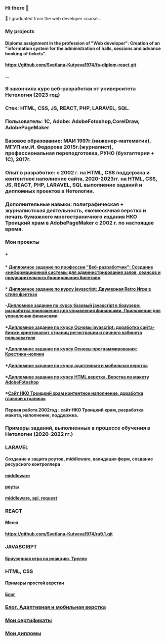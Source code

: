 ### Hi there 👋
🌱 I graduated from the web developer course...

<!--
**Svetlana-Kutyeva1974/Svetlana-Kutyeva1974** is a ✨ _special_ ✨ repository because its `README.md` (this file) appears on your GitHub profile.

Here are some ideas to get you started:

- 🔭 I’m currently working on ...
- 🌱 I’m currently learning ...
- 👯 I’m looking to collaborate on ...
- 🤔 I’m looking for help with ...
- 💬 Ask me about ...
- 📫 How to reach me: ...
- 😄 Pronouns: ...
- ⚡ Fun fact: ...
-->
### My projects
#### Diploma assignment in the profession of "Web developer": Creation of an "information system for the administration of halls, sessions and advance booking of tickets".
#### https://github.com/Svetlana-Kutyeva1974/fs-diplom-react.git

__

### **Я закончила курс веб-разработки от  университета Нетология (2023 год)**
### **Стек:** HTML, CSS, JS, REACT, PHP, LARAVEL, SQL.
### **Пользователь:** 1С, Adobe: AdobeFotoshop,CorelDraw, AdobePageMaker
### **Базовое образование:** МАИ 1997г.(инженер-математик), МГУП им.И. Федорова 2015г.(журналист), профессиональная переподготовка, РУНО (бухгалтерия + 1С), 2017г.
### **Опыт в разработке:** с 2002 г. на HTML, CSS поддержка и контентное наполнение сайта, 2020-2023гг. на HTML, CSS, JS, REACT, PHP, LARAVEL, SQL выполнение заданий и дипломных проектов в Нетологии. 
### Дополнительные навыки: полиграфическая + журналистская деятельность, ежемесячная верстка и печать бумажного многостраничного издания НКО Троицкий храм в AdobePageMaker с 2002 г. по настоящее время.

### Мои проекты
### * 
#### * [Дипломное задание по профессии "Веб-разработчик": Создание «информационной системы для администрирования залов, сеансов и предварительного бронирования билетов»](https://github.com/Svetlana-Kutyeva1974/fs-diplom-react.git)

#### * [Дипломное задание по курсу javascript: Двумерная Retro Игра  в стиле фэнтези](https://github.com/Svetlana-Kutyeva1974/0-js-diplom.git)

#### -[Дипломное задание по курсу базовый javascript в браузере: разработка приложения для управления финансами. Приложение для управления финансами](https://github.com/Svetlana-Kutyeva1974/bhj-diploma.git)

#### *[Дипломное задание по курсу Основы javascript: доработка сайта-биржи криптовалют,страниц регистрации и личного кабинета пользователя](https://github.com/Svetlana-Kutyeva1974/bjs-diplom.git)

#### *[Дипломное задание по курсу Основы программирования: Крестики-нолики](https://replit.com/@kutyovas/Diplom-na-provierku-1var)

#### *[Дипломное задание по курсу адаптивная и мобильная верстка](https://svetlana-kutyeva1974.github.io/mq-31-diplom/)

#### *[Дипломное задание по курсу HTML верстка. Верстка по макету AdobeFotoshop](https://codepen.io/Svetlana-Kutyeva/pen/NWbRJzm)

#### *[Сайт НКО Троицкий храм контентное наполнение, доработка главной страницы](http://selci-orthodoxy.ru/)

#### Первая работа 2002год : cайт НКО Троицкий храм, разработка макета, наполнение, поддержка.
#### []()

### Примеры заданий, выполненных в процессе обучения в Нетологии (2020-2022 гг.)

###  LARAVEL

#### Создание и защита роутов, middleware, валидация форм, создание ресурсного контроллера
#### [middleware](https://github.com/Svetlana-Kutyeva1974/home3_laravel_project.git)
#### [роуты](https://github.com/Svetlana-Kutyeva1974/home2_laravel_project.git)
#### [middleware, api, request](https://github.com/Svetlana-Kutyeva1974/home4_laravel_project.git)

### REACT

#### Меню
#### https://github.com/Svetlana-Kutyeva1974/ra9.1.git

### JAVASCRIPT
#### [Браузерная игра на реакцию. Трелло](https://github.com/Svetlana-Kutyeva1974/ahj-dnd-trello.git)

### HTML, CSS
#### Примеры простой верстки
#### [Блог](https://codepen.io/Svetlana-Kutyeva/pen/NWbRJzm)
### [Блог. Адаптивная и мобильная верстка]()

### [Мои сертификаты](https://github.com/Svetlana-Kutyeva1974/certifikates)

### [Мои дипломы](https://github.com/Svetlana-Kutyeva1974/diploms)
